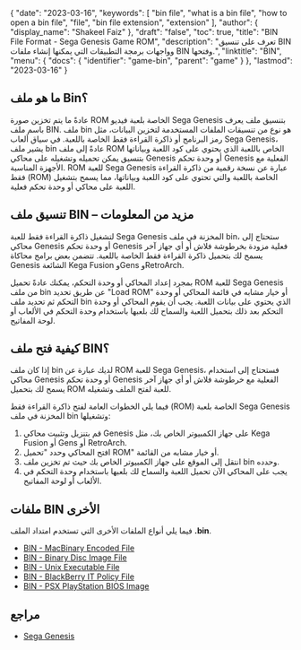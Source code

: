 {
  "date": "2023-03-16",
  "keywords": [
    "bin file",
    "what is a bin file",
    "how to open a bin file",
    "file",
    "bin file extension",
    "extension"
  ],
  "author": {
    "display_name": "Shakeel Faiz"
  },
  "draft": "false",
  "toc": true,
  "title": "BIN File Format - Sega Genesis Game ROM",
  "description": "تعرف على تنسيق BIN وواجهات برمجة التطبيقات التي يمكنها إنشاء ملفات BIN وفتحها.",
  "linktitle": "BIN",
  "menu": {
    "docs": {
      "identifier": "game-bin",
      "parent": "game"
    }
  },
  "lastmod": "2023-03-16"
}

## ما هو ملف Bin؟

عادةً ما يتم تخزين صورة ROM الخاصة بلعبة فيديو Sega Genesis بتنسيق ملف يعرف باسم ملف BIN. ملف bin هو نوع من تنسيقات الملفات المستخدمة لتخزين البيانات، مثل رمز البرنامج أو ذاكرة القراءة فقط الخاصة باللعبة. في سياق ألعاب Sega Genesis، يشير ملف bin عادةً إلى ملف ROM الخاص باللعبة الذي يحتوي على كود اللعبة وبياناتها بتنسيق يمكن تحميله وتشغيله على محاكي Genesis أو وحدة تحكم Genesis الفعلية مع الأجهزة المناسبة. ROM للعبة Sega Genesis عبارة عن نسخة رقمية من ذاكرة القراءة فقط (ROM) الخاصة باللعبة والتي تحتوي على كود اللعبة وبياناتها، مما يسمح بتشغيل اللعبة على محاكي أو وحدة تحكم فعلية.

## تنسيق ملف BIN – مزيد من المعلومات

لتشغيل ذاكرة القراءة فقط للعبة Sega Genesis المخزنة في ملف bin، ستحتاج إلى محاكي Genesis أو وحدة تحكم Genesis فعلية مزودة بخرطوشة فلاش أو أي جهاز آخر يسمح لك بتحميل ذاكرة القراءة فقط الخاصة باللعبة. تتضمن بعض برامج محاكاة Genesis الشائعة Kega Fusion وGens وRetroArch.

بمجرد إعداد المحاكي أو وحدة التحكم، يمكنك عادةً تحميل ROM للعبة Sega Genesis من ملف bin عن طريق تحديد "Load ROM" أو خيار مشابه في قائمة المحاكي أو وحدة التحكم ثم تحديد ملف bin الذي يحتوي على بيانات اللعبة. يجب أن يقوم المحاكي أو وحدة التحكم بعد ذلك بتحميل اللعبة والسماح لك بلعبها باستخدام وحدة التحكم في الألعاب أو لوحة المفاتيح.

## كيفية فتح ملف BIN؟

إذا كان ملف bin لديك عبارة عن ROM للعبة Sega Genesis، فستحتاج إلى استخدام محاكي Genesis أو وحدة تحكم Genesis الفعلية مع خرطوشة فلاش أو أي جهاز آخر يسمح لك بتحميل ROM للعبة لفتح الملف وتشغيله.

فيما يلي الخطوات العامة لفتح ذاكرة القراءة فقط (ROM) الخاصة بلعبة Sega Genesis المخزنة في ملف bin وتشغيلها:

1. قم بتنزيل وتثبيت محاكي Genesis على جهاز الكمبيوتر الخاص بك، مثل Kega Fusion أو Gens أو RetroArch.
2. افتح المحاكي وحدد "تحميل ROM" أو خيار مشابه من القائمة.
3. انتقل إلى الموقع على جهاز الكمبيوتر الخاص بك حيث تم تخزين ملف bin وحدده.
4. يجب على المحاكي الآن تحميل اللعبة والسماح لك بلعبها باستخدام وحدة التحكم في الألعاب أو لوحة المفاتيح.

## ملفات BIN الأخرى

فيما يلي أنواع الملفات الأخرى التي تستخدم امتداد الملف **.bin**.

- [BIN - MacBinary Encoded File](/compression/bin/)
- [BIN - Binary Disc Image File](/disc-and-media/bin/)
- [BIN - Unix Executable File](/executable/bin/)
- [BIN - BlackBerry IT Policy File](/settings/bin/)
- [BIN - PSX PlayStation BIOS Image](/game/bin-pcsx/)

## مراجع
* [Sega Genesis](https://en.wikipedia.org/wiki/Sega_Genesis)

